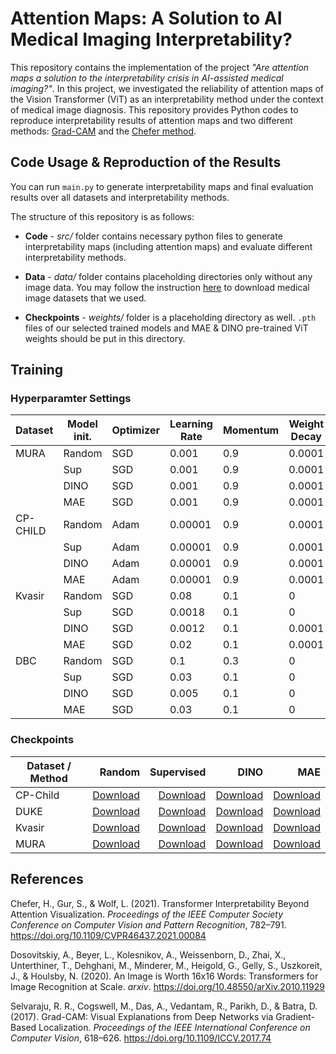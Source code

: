 # Attention Maps: A Solution to AI Medical Imaging Interpretability?

This repository contains the implementation of the project _"Are attention maps a solution to the interpretability crisis in AI-assisted medical imaging?"_. In this project, we investigated the reliability of attention maps of the Vision Transformer (ViT) as an interpretability method under the context of medical image diagnosis. This repository provides Python codes to reproduce interpretability results of attention maps and two different methods: [Grad-CAM](https://github.com/jacobgil/pytorch-grad-cam) and the [Chefer method](https://github.com/hila-chefer/Transformer-Explainability).

## Code Usage & Reproduction of the Results

You can run `main.py` to generate interpretability maps and final evaluation results over all datasets and interpretability methods.

The structure of this repository is as follows:
* **Code** - *src/* folder contains necessary python files to generate interpretability maps (including attention maps) and evaluate different interpretability methods.

* **Data** - *data/* folder contains placeholding directories only without any image data. You may follow the instruction [here](https://github.com/ugent-korea/attention_maps/blob/master/reproducibility_tutorial.md) to download medical image datasets that we used.

* **Checkpoints** - *weights/* folder is a placeholding directory as well. `.pth` files of our selected trained models and MAE & DINO pre-trained ViT weights should be put in this directory.

## Training
### Hyperparamter Settings

| Dataset   | Model init. | Optimizer | Learning Rate | Momentum | Weight Decay | Scheduler       | Total Epoch | Saved Epoch | Batch Size |
|-----------|-------------|-----------|---------------|----------|--------------|-----------------|-------------|-------------|------------|
| <div rowspan="4">MURA</div>      | Random      | SGD       | 0.001         | 0.9      | 0.0001       | CosineAnnealing | 200         | 180         | 64         |
|           | Sup         | SGD       | 0.001         | 0.9      | 0.0001       | CosineAnnealing | 100         | 9           | 64         |
|           | DINO        | SGD       | 0.001         | 0.9      | 0.0001       | CosineAnnealing | 150         | 43          | 64         |
|           | MAE         | SGD       | 0.001         | 0.9      | 0.0001       | CosineAnnealing | 100         | 35          | 64         |
| CP-CHILD  | Random      | Adam      | 0.00001       | 0.9      | 0.0001       | CosineAnnealing | 20          | 18          | 64         |
|           | Sup         | Adam      | 0.00001       | 0.9      | 0.0001       | CosineAnnealing | 20          | 5           | 64         |
|           | DINO        | Adam      | 0.00001       | 0.9      | 0.0001       | CosineAnnealing | 20          | 12          | 64         |
|           | MAE         | Adam      | 0.00001       | 0.9      | 0.0001       | CosineAnnealing | 20          | 11          | 64         |
| Kvasir    | Random      | SGD       | 0.08          | 0.1      | 0            | CosineAnnealing | 25          | 24          | 32         |
|           | Sup         | SGD       | 0.0018        | 0.1      | 0            | CosineAnnealing | 25          | 8           | 32         |
|           | DINO        | SGD       | 0.0012        | 0.1      | 0.0001       | CosineAnnealing | 25          | 20          | 32         |
|           | MAE         | SGD       | 0.02          | 0.1      | 0.0001       | CosineAnnealing | 25          | 25          | 32         |
| DBC       | Random      | SGD       | 0.1           | 0.3      | 0            | CosineAnnealing | 200         | 79          | 64         |
|           | Sup         | SGD       | 0.03          | 0.1      | 0            | CosineAnnealing | 20          | 2           | 64         |
|           | DINO        | SGD       | 0.005         | 0.1      | 0            | CosineAnnealing | 15          | 5           | 64         |
|           | MAE         | SGD       | 0.03          | 0.1      | 0            | CosineAnnealing | 15          | 2           | 64         |



### Checkpoints
| Dataset / Method |           Random | Supervised | DINO | MAE |
|------------------|-----------------:|-----------:|-----:|----:|
| CP-Child         |[Download](https://drive.google.com/file/d/12yZ1JxoEnSNuXQIfoWvs-DvN9DaI6ZMp/view?usp=drive_link)|[Download](https://drive.google.com/file/d/1junOUWWRRTPtvauJeIxu1dzwjMtYwOSl/view?usp=drive_link)|[Download](https://drive.google.com/file/d/1zL8fJW69Ze4EfvPt58k2idNJ8kLhVR-c/view?usp=drive_link)|[Download](https://drive.google.com/file/d/1eI38mIIHDod2czM4klsIgf_3tyyimWaJ/view?usp=drive_link)|
| DUKE             |[Download](https://drive.google.com/file/d/16--L8NNOH1z_cKdUNza7riAMw8ngoVxv/view?usp=drive_link)|[Download](https://drive.google.com/file/d/1n7K4EWd0ALQ5RE0dSqL-P8zV-hUfrsVG/view?usp=drive_link)|[Download](https://drive.google.com/file/d/1YGj4B-u3ztB6qz3NA--11KT7_hWJkYIo/view?usp=drive_link)|[Download](https://drive.google.com/file/d/1IBt_X3Rv-GybjquOjcQnyvY0R7oZhTtT/view?usp=drive_link)|
| Kvasir           |[Download](https://drive.google.com/file/d/1HtV6cTiSA7I01_fLIthprQ-ViTPvXCb9/view?usp=drive_link)|[Download](https://drive.google.com/file/d/1dPqiPFOmear24XYUPzsIHT52oF65clMs/view?usp=drive_link)|[Download](https://drive.google.com/file/d/1nAWSTKJ05xeMMq2R05LioVcu1WiDmNmw/view?usp=drive_link)|[Download](https://drive.google.com/file/d/1Kc4rEEfT8w5MIFdhmV9YUyJY3zwH-8Yf/view?usp=drive_link)|
| MURA             |[Download](https://drive.google.com/file/d/1uwGYNym6vnQTxDUtdKTyL_KVmwrNCyJo/view?usp=drive_link)|[Download](https://drive.google.com/file/d/16vpyWh9gfj0TwJZBeNWD1ymcyvkFqpCl/view?usp=drive_link)|[Download](https://drive.google.com/file/d/1Pg2ChmMVHUZqZmhpn1_Jrpyt9VBkocNR/view?usp=drive_link)|[Download](https://drive.google.com/file/d/1nSflcnkNG4dJ2dFaYuipoOFYk76kT9uU/view?usp=drive_link)|





## References

Chefer, H., Gur, S., & Wolf, L. (2021). Transformer Interpretability Beyond Attention Visualization. 
_Proceedings of the IEEE Computer Society Conference on Computer Vision and Pattern Recognition_, 
782–791. https://doi.org/10.1109/CVPR46437.2021.00084

Dosovitskiy, A., Beyer, L., Kolesnikov, A., Weissenborn, D., Zhai, X., Unterthiner, T., Dehghani, M., 
Minderer, M., Heigold, G., Gelly, S., Uszkoreit, J., & Houlsby, N. (2020). An Image is Worth 16x16 
Words: Transformers for Image Recognition at Scale. _arxiv_.
https://doi.org/10.48550/arXiv.2010.11929

Selvaraju, R. R., Cogswell, M., Das, A., Vedantam, R., Parikh, D., & Batra, D. (2017). Grad-CAM: Visual 
Explanations from Deep Networks via Gradient-Based Localization. _Proceedings of the IEEE 
International Conference on Computer Vision_, 618–626. 
https://doi.org/10.1109/ICCV.2017.74
